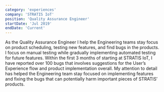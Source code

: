 ```yaml
---
category: 'experiences'
company: 'STRATIS IoT'
position: 'Quality Assurance Engineer'
startDate: 'Jul 2019'
endDate: 'Current'
---
```

As the Quality Assurance Engineer I help the Engineering teams stay focus on product scheduling, testing new features, and find bugs in the products. I focus on manual testing while gradually implementing automated testing for future features. Within the first 3 months of starting at STRATIS IoT, I have reported over 100 bugs that involves suggestions for the User’s Experience flow and product implementation overall. My attention to detail has helped the Engineering team stay focused on implementing features and fixing the bugs that can potentially harm important pieces of STRATIS’ products.